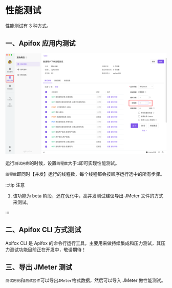 # 性能测试

性能测试有 3 种方式。

## 一、Apifox 应用内测试

![img](../../assets/img/test-manage/performance.png)

运行`测试用例`的时候，设置`线程数`大于`1`即可实现性能测试。

`线程数`即同时【并发】运行的线程数，每个线程都会按顺序运行选中的所有步骤。

:::tip 注意

1. 该功能为 beta 阶段，还在优化中，高并发测试建议导出 JMeter 文件的方式来测试。

:::

## 二、Apifox CLI 方式测试

Apifox CLI 是 Apifox 的命令行运行工具，主要用来做持续集成和压力测试，其压力测试功能目前正在开发中，敬请期待！

## 三、导出 JMeter 测试

`测试用例`和`测试套件`可以导出`JMeter`格式数据，然后可以导入 JMeter 做性能测试。
